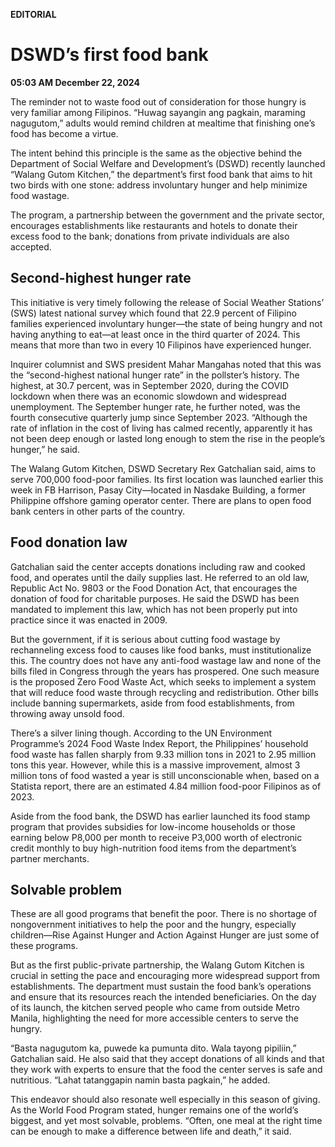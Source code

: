 **EDITORIAL**

# DSWD’s first food bank

****05:03 AM December 22, 2024****

The reminder not to waste food out of consideration for those hungry is very familiar among Filipinos. “Huwag sayangin ang pagkain, maraming nagugutom,” adults would remind children at mealtime that finishing one’s food has become a virtue.

The intent behind this principle is the same as the objective behind the Department of Social Welfare and Development’s (DSWD) recently launched “Walang Gutom Kitchen,” the department’s first food bank that aims to hit two birds with one stone: address involuntary hunger and help minimize food wastage.

The program, a partnership between the government and the private sector, encourages establishments like restaurants and hotels to donate their excess food to the bank; donations from private individuals are also accepted.

## Second-highest hunger rate

This initiative is very timely following the release of Social Weather Stations’ (SWS) latest national survey which found that 22.9 percent of Filipino families experienced involuntary hunger—the state of being hungry and not having anything to eat—at least once in the third quarter of 2024. This means that more than two in every 10 Filipinos have experienced hunger.

Inquirer columnist and SWS president Mahar Mangahas noted that this was the “second-highest national hunger rate” in the pollster’s history. The highest, at 30.7 percent, was in September 2020, during the COVID lockdown when there was an economic slowdown and widespread unemployment. The September hunger rate, he further noted, was the fourth consecutive quarterly jump since September 2023. “Although the rate of inflation in the cost of living has calmed recently, apparently it has not been deep enough or lasted long enough to stem the rise in the people’s hunger,” he said.

The Walang Gutom Kitchen, DSWD Secretary Rex Gatchalian said, aims to serve 700,000 food-poor families. Its first location was launched earlier this week in FB Harrison, Pasay City—located in Nasdake Building, a former Philippine offshore gaming operator center. There are plans to open food bank centers in other parts of the country.

## Food donation law

Gatchalian said the center accepts donations including raw and cooked food, and operates until the daily supplies last. He referred to an old law, Republic Act No. 9803 or the Food Donation Act, that encourages the donation of food for charitable purposes. He said the DSWD has been mandated to implement this law, which has not been properly put into practice since it was enacted in 2009.

But the government, if it is serious about cutting food wastage by rechanneling excess food to causes like food banks, must institutionalize this. The country does not have any anti-food wastage law and none of the bills filed in Congress through the years has prospered. One such measure is the proposed Zero Food Waste Act, which seeks to implement a system that will reduce food waste through recycling and redistribution. Other bills include banning supermarkets, aside from food establishments, from throwing away unsold food.

There’s a silver lining though. According to the UN Environment Programme’s 2024 Food Waste Index Report, the Philippines’ household food waste has fallen sharply from 9.33 million tons in 2021 to 2.95 million tons this year. However, while this is a massive improvement, almost 3 million tons of food wasted a year is still unconscionable when, based on a Statista report, there are an estimated 4.84 million food-poor Filipinos as of 2023.

Aside from the food bank, the DSWD has earlier launched its food stamp program that provides subsidies for low-income households or those earning below P8,000 per month to receive P3,000 worth of electronic credit monthly to buy high-nutrition food items from the department’s partner merchants.

## Solvable problem

These are all good programs that benefit the poor. There is no shortage of nongovernment initiatives to help the poor and the hungry, especially children—Rise Against Hunger and Action Against Hunger are just some of these programs.

But as the first public-private partnership, the Walang Gutom Kitchen is crucial in setting the pace and encouraging more widespread support from establishments. The department must sustain the food bank’s operations and ensure that its resources reach the intended beneficiaries. On the day of its launch, the kitchen served people who came from outside Metro Manila, highlighting the need for more accessible centers to serve the hungry.

“Basta nagugutom ka, puwede ka pumunta dito. Wala tayong pipiliin,” Gatchalian said. He also said that they accept donations of all kinds and that they work with experts to ensure that the food the center serves is safe and nutritious. “Lahat tatanggapin namin basta pagkain,” he added.

This endeavor should also resonate well especially in this season of giving. As the World Food Program stated, hunger remains one of the world’s biggest, and yet most solvable, problems. “Often, one meal at the right time can be enough to make a difference between life and death,” it said.
